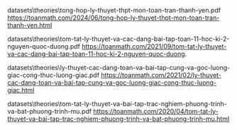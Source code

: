 
datasets\theories\tong-hop-ly-thuyet-thpt-mon-toan-tran-thanh-yen.pdf
https://toanmath.com/2024/06/tong-hop-ly-thuyet-thpt-mon-toan-tran-thanh-yen.html


datasets\theories\tom-tat-ly-thuyet-va-cac-dang-bai-tap-toan-11-hoc-ki-2-nguyen-quoc-duong.pdf
https://toanmath.com/2021/09/tom-tat-ly-thuyet-va-cac-dang-bai-tap-toan-11-hoc-ki-2-nguyen-quoc-duong.


datasets\theories\ly-thuyet-cac-dang-toan-va-bai-tap-cung-va-goc-luong-giac-cong-thuc-luong-giac.pdf
https://toanmath.com/2021/02/ly-thuyet-cac-dang-toan-va-bai-tap-cung-va-goc-luong-giac-cong-thuc-luong-giac.html


datasets\theories\tom-tat-ly-thuyet-va-bai-tap-trac-nghiem-phuong-trinh-va-bat-phuong-trinh-mu.pdf
https://toanmath.com/2020/04/tom-tat-ly-thuyet-va-bai-tap-trac-nghiem-phuong-trinh-va-bat-phuong-trinh-mu.html


